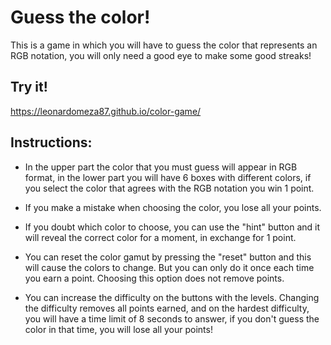 # Guess the color!

This is a game in which you will have to guess the color that represents an RGB notation, you will only need a good eye to make some good streaks!

## Try it!

https://leonardomeza87.github.io/color-game/

## Instructions:

- In the upper part the color that you must guess will appear in RGB format, in the lower part you will have 6 boxes with different colors, if you select the color that agrees with the RGB notation you win 1 point.

- If you make a mistake when choosing the color, you lose all your points.

- If you doubt which color to choose, you can use the "hint" button and it will reveal the correct color for a moment, in exchange for 1 point.

- You can reset the color gamut by pressing the "reset" button and this will cause the colors to change. But you can only do it once each time you earn a point. Choosing this option does not remove points.

- You can increase the difficulty on the buttons with the levels. Changing the difficulty removes all points earned, and on the hardest difficulty, you will have a time limit of 8 seconds to answer, if you don't guess the color in that time, you will lose all your points!